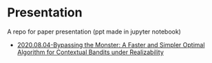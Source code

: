 # Presentation
A repo for paper presentation (ppt made in jupyter notebook)

+ [2020.08.04-Bypassing the Monster: A Faster and Simpler Optimal Algorithm for Contextual Bandits under Realizability](https://liangzp.github.io/Presentation/Bypassing%20the%20Monster-A%20Faster%20and%20Simpler%20Optimal%20Algorithm%20for%20Contextual%20Bandits%20under%20Realizability/Bypassing.html#/1)

